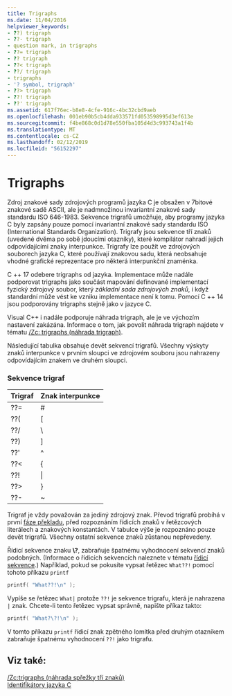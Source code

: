 ```yaml
---
title: Trigraphs
ms.date: 11/04/2016
helpviewer_keywords:
- ??) trigraph
- ??- trigraph
- question mark, in trigraphs
- ??= trigraph
- ?? trigraph
- ??< trigraph
- ??/ trigraph
- trigraphs
- '? symbol, trigraph'
- ??> trigraph
- ??! trigraph
- ??' trigraph
ms.assetid: 617f76ec-b8e8-4cfe-916c-4bc32cbd9aeb
ms.openlocfilehash: 001eb90b5cb4dda933571fd053598995d3ef613e
ms.sourcegitcommit: f4be868c0d1d78e550fba105d4d3c993743a1f4b
ms.translationtype: MT
ms.contentlocale: cs-CZ
ms.lasthandoff: 02/12/2019
ms.locfileid: "56152297"
---
```

# <a name="trigraphs"></a>Trigraphs

Zdroj znakové sady zdrojových programů jazyka C je obsažen v 7bitové znakové sadě ASCII, ale je nadmnožinou invariantní znakové sady standardu ISO 646-1983. Sekvence trigrafů umožňuje, aby programy jazyka C byly zapsány pouze pomocí invariantní znakové sady standardu ISO (International Standards Organization). Trigrafy jsou sekvence tří znaků (uvedené dvěma po sobě jdoucími otazníky), které kompilátor nahradí jejich odpovídajícími znaky interpunkce. Trigrafy lze použít ve zdrojových souborech jazyka C, které používají znakovou sadu, která neobsahuje vhodné grafické reprezentace pro některá interpunkční znaménka.

C ++ 17 odebere trigraphs od jazyka. Implementace může nadále podporovat trigraphs jako součást mapování definované implementací fyzický zdrojový soubor, který *základní sada zdrojových znaků*, i když standardní může vést ke vzniku implementace není k tomu. Pomocí C ++ 14 jsou podporovány trigraphs stejně jako v jazyce C.

Visual C++ i nadále podporuje náhrada trigraph, ale je ve výchozím nastavení zakázána. Informace o tom, jak povolit náhrada trigraph najdete v tématu [/Zc: trigraphs (náhrada trigraph)](../build/reference/zc-trigraphs-trigraphs-substitution.md).

Následující tabulka obsahuje devět sekvencí trigrafů. Všechny výskyty znaků interpunkce v prvním sloupci ve zdrojovém souboru jsou nahrazeny odpovídajícím znakem ve druhém sloupci.

### <a name="trigraph-sequences"></a>Sekvence trigraf

| Trigraf | Znak interpunkce |
|----------|-----------------------|
| ??= | # |
| ??( | \[ |
| ??/ | \\ |
| ??) | ] |
| ??' | ^ |
| ??\< | { |
| ??! | &#124; |
| ??> | } |
| ??- | ~ |

Trigraf je vždy považován za jediný zdrojový znak. Převod trigrafů probíhá v první [fáze překladu](../preprocessor/phases-of-translation.md), před rozpoznáním řídicích znaků v řetězcových literálech a znakových konstantách. V tabulce výše je rozpoznáno pouze devět trigrafů. Všechny ostatní sekvence znaků zůstanou nepřevedeny.

Řídicí sekvence znaku  **\\?**, zabraňuje špatnému vyhodnocení sekvencí znaků podobných. (Informace o řídicích sekvencích naleznete v tématu [řídicí sekvence](../c-language/escape-sequences.md).) Například, pokud se pokusíte vypsat řetězec `What??!` pomocí tohoto příkazu `printf`

```C
printf( "What??!\n" );
```

Vypíše se řetězec `What|` protože `??!` je sekvence trigrafu, která je nahrazena `|` znak. Chcete-li tento řetězec vypsat správně, napište příkaz takto:

```C
printf( "What?\?!\n" );
```

V tomto příkazu `printf` řídicí znak zpětného lomítka před druhým otazníkem zabraňuje špatnému vyhodnocení `??!` jako trigrafu.

## <a name="see-also"></a>Viz také:

[/Zc:trigraphs (náhrada spřežky tří znaků)](../build/reference/zc-trigraphs-trigraphs-substitution.md)<br/>
[Identifikátory jazyka C](../c-language/c-identifiers.md)
